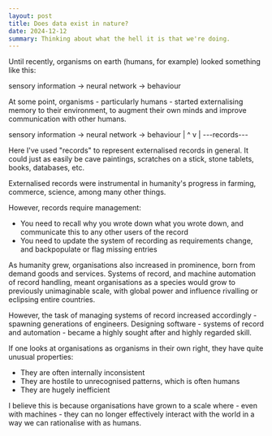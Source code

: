 ```yaml
---
layout: post
title: Does data exist in nature?
date: 2024-12-12
summary: Thinking about what the hell it is that we're doing.
---
```


Until recently, organisms on earth (humans, for example) looked something like this:

sensory information -> neural network -> behaviour

At some point, organisms - particularly humans - started externalising memory to their environment, to augment their own minds and improve communication with other humans.

sensory information -> neural network -> behaviour
                      |            ^
                      v            |
                      ---records---

Here I've used "records" to represent externalised records in general. It could just as easily be cave paintings, scratches on a stick, stone tablets, books, databases, etc.

Externalised records were instrumental in humanity's progress in farming, commerce, science, among many other things.

However, records require management:
- You need to recall why you wrote down what you wrote down, and communicate this to any other users of the record
- You need to update the system of recording as requirements change, and backpopulate or flag missing entries

As humanity grew, organisations also increased in prominence, born from demand goods and services. Systems of record, and machine automation of record handling, meant organisations as a species would grow to previously unimaginable scale, with global power and influence rivalling or eclipsing entire countries.

However, the task of managing systems of record increased accordingly - spawning generations of engineers. Designing software - systems of record and automation - became a highly sought after and highly regarded skill. 

If one looks at organisations as organisms in their own right, they have quite unusual properties:
- They are often internally inconsistent
- They are hostile to unrecognised patterns, which is often humans
- They are hugely inefficient

I believe this is because organisations have grown to a scale where - even with machines - they can no longer effectively interact with the world in a way we can rationalise with as humans.
